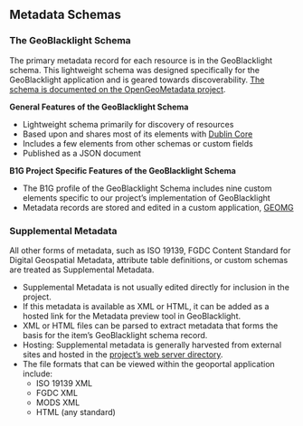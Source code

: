 ## Metadata Schemas

### The GeoBlacklight Schema
The primary metadata record for each resource is in the GeoBlacklight schema. This lightweight schema was designed specifically for the GeoBlacklight application and is geared towards discoverability. [The schema is documented on the OpenGeoMetadata project](https://opengeometadata.github.io/aardvark/aardvarkMetadata.html).

**General Features of the GeoBlacklight Schema**
- Lightweight schema primarily for discovery of resources
- Based upon and shares most of its elements with [Dublin Core](http://dublincore.org/documents/dcmi-terms/)
- Includes a few elements from other schemas or custom fields
- Published as a JSON document

**B1G Project Specific Features of the GeoBlacklight Schema**
- The B1G profile of the GeoBlacklight Schema includes nine custom elements specific to our project’s implementation of GeoBlacklight
- Metadata records are stored and edited in a custom application, [GEOMG](https://github.com/BTAA-Geospatial-Data-Project/geomg)


### Supplemental Metadata
All other forms of metadata, such as ISO 19139, FGDC Content Standard for Digital Geospatial Metadata, attribute table definitions, or custom schemas are treated as Supplemental Metadata.
- Supplemental Metadata is not usually edited directly for inclusion in the project.
- If this metadata is available as XML or HTML, it can be added as a hosted link for the Metadata preview tool in GeoBlacklight.
- XML or HTML files can be parsed to extract metadata that forms the basis for the item’s GeoBlacklight schema record.
- Hosting: Supplemental metadata is generally harvested from external sites and hosted in the [project’s web server directory](http://btaagdp.org/metadata/). 
- The file formats that can be viewed within the geoportal application include:
    - ISO 19139 XML
    - FGDC XML
    - MODS XML
    - HTML (any standard)

